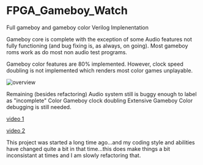 # FPGA_Gameboy_Watch
Full gameboy and gameboy color Verilog Implenentation

Gameboy core is complete with the exception of some Audio features not fully functioning (and bug fixing is, as always, on going). Most gameboy roms work as do most non audio test programs. 

Gameboy color features are 80% implemented.  However, clock speed doubling is not implemented which renders most color games unplayable.


![overview](useful_docs/overview.jpg)


Remaining (besides refactoring)
  Audio system still is buggy enough to label as "incomplete"
  Color Gameboy clock doubling 
  Extensive Gameboy Color debugging is still needed.
  
 [video 1](https://www.youtube.com/watch?v=Pr7vuAg85WQ&t=10s)
 
 [video 2](https://www.youtube.com/watch?v=uc7wt_IBnak)
 
This project was started a long time ago...and my coding style and abilities have changed quite a bit in that time...this does make things a bit inconsistant at times and I am slowly refactoring that.  
  
